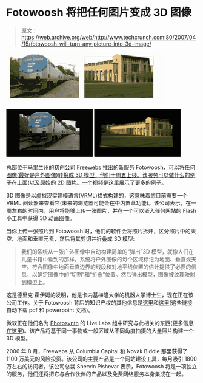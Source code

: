 # Fotowoosh 将把任何图片变成 3D 图像

> 原文：<https://web.archive.org/web/http://www.techcrunch.com:80/2007/04/15/fotowoosh-will-turn-any-picture-into-3d-image/>

![](img/8a304173cd02065085ac69739ac4ef35.png)

![](img/a6472fe9a7ba7f646876638b29c2634d.png) ![](img/fb6f2d8d8668098ec7e92ff07cc9708d.png)

总部位于马里兰州的初创公司 [Freewebs](https://web.archive.org/web/20220627093858/http://www.freewebs.com/) 推出的新服务 Fotowoosh[，可以将任何图像(最好是户外图像)转换成 3D 模型。他们于周五上线。该服务可以做什么的例子在上面(以及原始的 2D 图片。一个视频是](https://web.archive.org/web/20220627093858/http://fotowoosh.com/)[这里](https://web.archive.org/web/20220627093858/http://members6.freewebs.com//player.swf?&autoplay=1&r=0.9944167258848078&page=http://www.fotowoosh.com/test.htm&pv=1.0&file=5498588)展示了更多的例子。

3D 图像是以虚拟现实建模语言(VRML)格式构建的，这意味着您目前需要一个 VRML 阅读器来查看它(未来的浏览器可能会在中内置此功能)。该公司表示，在一周左右的时间内，用户将能够上传一张图片，并在一个可以嵌入任何网站的 Flash 小工具中获得 3D 动画图像。

当你上传一张照片到 Fotowoosh 时，他们的软件会将照片拆开，区分照片中的天空、地面和垂直元素，然后将其剪切并折叠成 3D 模型:

> 我们的系统从一张户外图像中自动构建简单的“弹出”3D 模型，就像人们在儿童书籍中看到的那样。系统将户外图像的每个区域标记为地面、垂直或天空。符合图像中地面垂直边界的线段和对地平线位置的估计提供了必要的信息，以确定图像中的“切割”和“折叠”位置。然后弹出模型，图像被纹理映射到模型上。

这是德里克·霍伊姆的发明，他是卡内基梅隆大学的机器人学博士生，现在正在该公司工作。关于 Fotowoosh 背后的知识产权的其他信息是[这里](https://web.archive.org/web/20220627093858/http://www.cs.cmu.edu/~dhoiem/presentations/Toward%203D%20Scene%20Understanding.ppt)和[这里](https://web.archive.org/web/20220627093858/http://www.cs.cmu.edu/~dhoiem/publications/hoiem_ijcv06.pdf)(这些链接自动下载 pdf 和 powerpoint 文档)。

微软正在他们名为 [Photosynth](https://web.archive.org/web/20220627093858/http://research.microsoft.com/IVM/PhotoTours/) 的 Live Labs 组中研究与此相关的东西(更多信息[在这里](https://web.archive.org/web/20220627093858/http://research.microsoft.com/IVM/PhotoTours/))。该产品将基于同一事物或一般区域从不同角度拍摄的大量照片构建一个 3D 模型。

2006 年 8 月，Freewebs 从 Columbia Capital 和 Novak Biddle 那里获得了 1100 万美元的风险投资。该公司的主要产品是一个网站建设工具，每月吸引 1800 万左右的访问者。该公司总裁 Shervin Pishevar 表示，Fotowoosh 将是一项独立的服务，他们还将把它与合作伙伴的产品以及免费网络服务本身集成在一起。